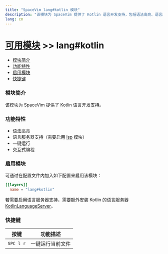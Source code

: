 ```yaml
---
title: "SpaceVim lang#kotlin 模块"
description: "该模块为 SpaceVim 提供了 Kotlin 语言开发支持，包括语法高亮、语言服务器支持。"
lang: cn
---
```


# [可用模块](../../) >> lang#kotlin

<!-- vim-markdown-toc GFM -->

- [模块简介](#模块简介)
- [功能特性](#功能特性)
- [启用模块](#启用模块)
- [快捷键](#快捷键)

<!-- vim-markdown-toc -->

### 模块简介

该模块为 SpaceVim 提供了 Kotlin 语言开发支持。

### 功能特性

- 语法高亮
- 语言服务器支持（需要启用 [lsp](https://spacevim.org/layers/language-server-protocol/) 模块）
- 一键运行
- 交互式编程

### 启用模块

可通过在配置文件内加入如下配置来启用该模块：

```toml
[[layers]]
  name = "lang#kotlin"
```

若需要启用语言服务器支持，需要额外安装 Kotlin 的语言服务器 [KotlinLanguageServer](https://github.com/fwcd/KotlinLanguageServer)。

### 快捷键

| 按键      | 功能描述         |
| --------- | ---------------- |
| `SPC l r` | 一键运行当前文件 |
